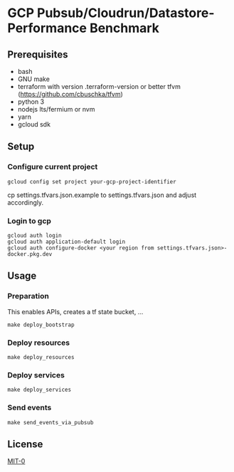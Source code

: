 # GCP Pubsub/Cloudrun/Datastore-Performance Benchmark

## Prerequisites

* bash
* GNU make
* terraform with version .terraform-version or better tfvm (https://github.com/cbuschka/tfvm)
* python 3
* nodejs lts/fermium or nvm
* yarn
* gcloud sdk

## Setup

### Configure current project

```
gcloud config set project your-gcp-project-identifier
```

cp settings.tfvars.json.example to settings.tfvars.json and adjust accordingly.

### Login to gcp

```
gcloud auth login
gcloud auth application-default login
gcloud auth configure-docker <your region from settings.tfvars.json>-docker.pkg.dev
```

## Usage

### Preparation

This enables APIs, creates a tf state bucket, ...

```
make deploy_bootstrap
```

### Deploy resources
```
make deploy_resources
```

### Deploy services
```
make deploy_services
```

### Send events

```
make send_events_via_pubsub
```

## License

[MIT-0](./license.txt)
